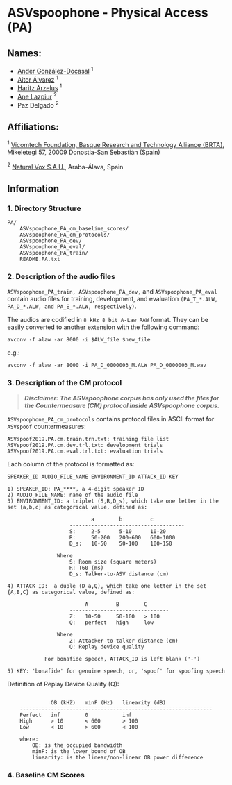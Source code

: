 # ASVspoophone - Physical Access (PA)


## Names:

 * [Ander González-Docasal](https://www.vicomtech.org/en/vicomtech/team/835) <sup>1</sup>
 * [Aitor Álvarez](https://www.vicomtech.org/en/vicomtech/team/228) <sup>1</sup>
 * [Haritz Arzelus](https://www.vicomtech.org/en/vicomtech/team/343) <sup>1</sup>
 * [Ane Lazpiur]() <sup>2</sup>
 * [Paz Delgado]() <sup>2</sup>

## Affiliations:

<sup>1</sup> [Vicomtech Foundation, Basque Research and Technology Alliance (BRTA)](https://www.vicomtech.org), Mikeletegi 57, 20009 Donostia-San Sebastián (Spain)
 

<sup>2</sup> [Natural Vox S.A.U.](http://www.naturalvox.eu), Araba-Álava, Spain


## Information

### 1. Directory Structure

```
PA/
    ASVspoophone_PA_cm_baseline_scores/
    ASVspoophone_PA_cm_protocols/
    ASVspoophone_PA_dev/
    ASVspoophone_PA_eval/
    ASVspoophone_PA_train/
    README.PA.txt
```


### 2. Description of the audio files

``ASVspoophone_PA_train, ASVspoophone_PA_dev,`` and ``ASVspoophone_PA_eval`` contain audio files for training, development, and evaluation ``(PA_T_*.ALW, PA_D_*.ALW, and PA_E_*.ALW, respectively)``. 
    
The audios are codified in ``8 kHz 8 bit A-Law RAW`` format.
They can be easily converted to another extension with the following command:

```
avconv -f alaw -ar 8000 -i $ALW_file $new_file
```
e.g.:

```
avconv -f alaw -ar 8000 -i PA_D_0000003_M.ALW PA_D_0000003_M.wav
```


### 3. Description of the CM protocol

>___Disclaimer: The ASVspoophone corpus has only used the files for the Countermeasure (CM) protocol inside ASVspoophone corpus.___

``ASVspoophone_PA_cm_protocols`` contains protocol files in ASCII format for ``ASVspoof`` countermeasures:

```
ASVspoof2019.PA.cm.train.trn.txt: training file list
ASVspoof2019.PA.cm.dev.trl.txt: development trials
ASVspoof2019.PA.cm.eval.trl.txt: evaluation trials
```

Each column of the protocol is formatted as:

```
SPEAKER_ID AUDIO_FILE_NAME ENVIRONMENT_ID ATTACK_ID KEY
```

```
1) SPEAKER_ID: PA_****, a 4-digit speaker ID
2) AUDIO_FILE_NAME: name of the audio file
3) ENVIRONMENT_ID: a triplet (S,R,D_s), which take one letter in the set {a,b,c} as categorical value, defined as:

                           a        b         c
                    -------------------------------------
                    S:     2-5      5-10      10-20
                    R:     50-200   200-600   600-1000
                    D_s:   10-50    50-100    100-150

                Where 
                    S: Room size (square meters)
                    R: T60 (ms)
                    D_s: Talker-to-ASV distance (cm)

4) ATTACK_ID:  a duple (D_a,Q), which take one letter in the set {A,B,C} as categorical value, defined as:

                         A         B        C
                    --------------------------------
                    Z:   10-50     50-100   > 100
                    Q:   perfect   high     low

                Where
                    Z: Attacker-to-talker distance (cm) 
                    Q: Replay device quality

        	For bonafide speech, ATTACK_ID is left blank ('-')
    
5) KEY: 'bonafide' for genuine speech, or, 'spoof' for spoofing speech
```

Definition of Replay Device Quality (Q):


```

              OB (kHZ)   minF (Hz)   linearity (dB)
    --------------------------------------------------------------
    Perfect   inf        0           inf     
    High      > 10       < 600       > 100
    Low       < 10       > 600       < 100

    where:  
        OB: is the occupied bandwidth
        minF: is the lower bound of OB
        linearity: is the linear/non-linear OB power difference
```


### 4. Baseline CM Scores

